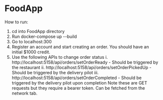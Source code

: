 # FoodApp
How to run:

1. cd into FoodApp directory
2. Run docker-compose up --build
3. Go to localhost:300
4. Register an account and start creating an order. You should have an initial $1000 credit.
5. Use the following APIs to change order status
  i. http://localhost:5158/api/orders/setOrderReady - Should be triggered by the restaurant
  ii. http://localhost:5158/api/orders/setOrderPickedUp - Should be triggered by the delivery pilot
  iii. http://localhost:5158/api/orders/setOrderCompleted - Should be triggered by the delivery pilot upon completion
  Note these are GET requests but they require a bearer token. Can be fetched from the network tab.
